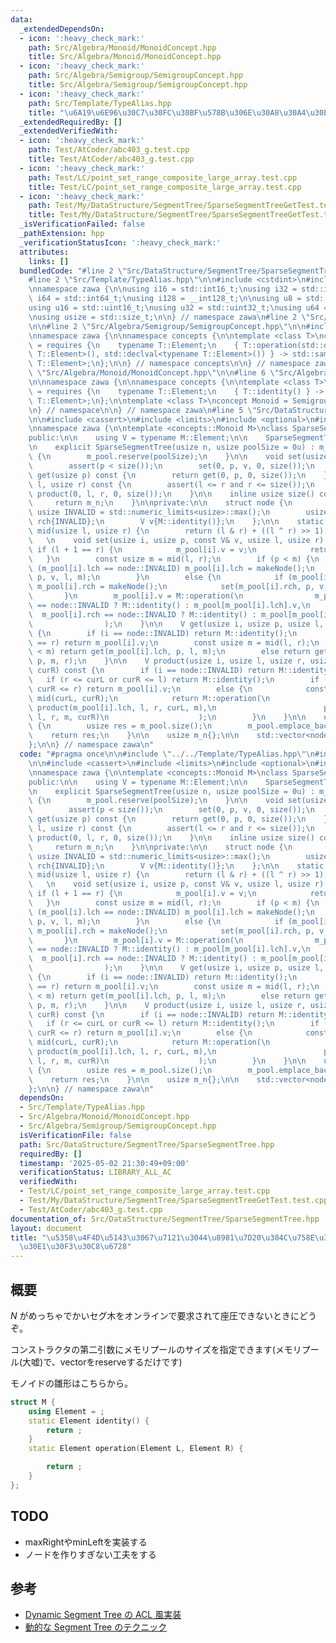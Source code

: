 ```yaml
---
data:
  _extendedDependsOn:
  - icon: ':heavy_check_mark:'
    path: Src/Algebra/Monoid/MonoidConcept.hpp
    title: Src/Algebra/Monoid/MonoidConcept.hpp
  - icon: ':heavy_check_mark:'
    path: Src/Algebra/Semigroup/SemigroupConcept.hpp
    title: Src/Algebra/Semigroup/SemigroupConcept.hpp
  - icon: ':heavy_check_mark:'
    path: Src/Template/TypeAlias.hpp
    title: "\u6A19\u6E96\u30C7\u30FC\u30BF\u578B\u306E\u30A8\u30A4\u30EA\u30A2\u30B9"
  _extendedRequiredBy: []
  _extendedVerifiedWith:
  - icon: ':heavy_check_mark:'
    path: Test/AtCoder/abc403_g.test.cpp
    title: Test/AtCoder/abc403_g.test.cpp
  - icon: ':heavy_check_mark:'
    path: Test/LC/point_set_range_composite_large_array.test.cpp
    title: Test/LC/point_set_range_composite_large_array.test.cpp
  - icon: ':heavy_check_mark:'
    path: Test/My/DataStructure/SegmentTree/SparseSegmentTreeGetTest.test.cpp
    title: Test/My/DataStructure/SegmentTree/SparseSegmentTreeGetTest.test.cpp
  _isVerificationFailed: false
  _pathExtension: hpp
  _verificationStatusIcon: ':heavy_check_mark:'
  attributes:
    links: []
  bundledCode: "#line 2 \"Src/DataStructure/SegmentTree/SparseSegmentTree.hpp\"\n\n\
    #line 2 \"Src/Template/TypeAlias.hpp\"\n\n#include <cstdint>\n#include <cstddef>\n\
    \nnamespace zawa {\n\nusing i16 = std::int16_t;\nusing i32 = std::int32_t;\nusing\
    \ i64 = std::int64_t;\nusing i128 = __int128_t;\n\nusing u8 = std::uint8_t;\n\
    using u16 = std::uint16_t;\nusing u32 = std::uint32_t;\nusing u64 = std::uint64_t;\n\
    \nusing usize = std::size_t;\n\n} // namespace zawa\n#line 2 \"Src/Algebra/Monoid/MonoidConcept.hpp\"\
    \n\n#line 2 \"Src/Algebra/Semigroup/SemigroupConcept.hpp\"\n\n#include <concepts>\n\
    \nnamespace zawa {\n\nnamespace concepts {\n\ntemplate <class T>\nconcept Semigroup\
    \ = requires {\n    typename T::Element;\n    { T::operation(std::declval<typename\
    \ T::Element>(), std::declval<typename T::Element>()) } -> std::same_as<typename\
    \ T::Element>;\n};\n\n} // namespace concepts\n\n} // namespace zawa\n#line 4\
    \ \"Src/Algebra/Monoid/MonoidConcept.hpp\"\n\n#line 6 \"Src/Algebra/Monoid/MonoidConcept.hpp\"\
    \n\nnamespace zawa {\n\nnamespace concepts {\n\ntemplate <class T>\nconcept Identitiable\
    \ = requires {\n    typename T::Element;\n    { T::identity() } -> std::same_as<typename\
    \ T::Element>;\n};\n\ntemplate <class T>\nconcept Monoid = Semigroup<T> and Identitiable<T>;\n\
    \n} // namespace\n\n} // namespace zawa\n#line 5 \"Src/DataStructure/SegmentTree/SparseSegmentTree.hpp\"\
    \n\n#include <cassert>\n#include <limits>\n#include <optional>\n#include <vector>\n\
    \nnamespace zawa {\n\ntemplate <concepts::Monoid M>\nclass SparseSegmentTree {\n\
    public:\n\n    using V = typename M::Element;\n\n    SparseSegmentTree() = default;\n\
    \n    explicit SparseSegmentTree(usize n, usize poolSize = 0u) : m_n{n}, m_pool(1)\
    \ {\n        m_pool.reserve(poolSize);\n    }\n\n    void set(usize p, V v) {\n\
    \        assert(p < size());\n        set(0, p, v, 0, size());\n    }\n\n    V\
    \ get(usize p) const {\n        return get(0, p, 0, size());\n    }\n\n    V product(usize\
    \ l, usize r) const {\n        assert(l <= r and r <= size());\n        return\
    \ product(0, l, r, 0, size());\n    }\n\n    inline usize size() const {\n   \
    \     return m_n;\n    }\n\nprivate:\n\n    struct node {\n        static constexpr\
    \ usize INVALID = std::numeric_limits<usize>::max();\n        usize lch{INVALID},\
    \ rch{INVALID};\n        V v{M::identity()};\n    };\n\n    static constexpr usize\
    \ mid(usize l, usize r) {\n        return (l & r) + ((l ^ r) >> 1);\n    }\n \
    \   \n    void set(usize i, usize p, const V& v, usize l, usize r) {\n       \
    \ if (l + 1 == r) {\n            m_pool[i].v = v;\n            return;\n     \
    \   }\n        const usize m = mid(l, r);\n        if (p < m) {\n            if\
    \ (m_pool[i].lch == node::INVALID) m_pool[i].lch = makeNode();\n            set(m_pool[i].lch,\
    \ p, v, l, m);\n        }\n        else {\n            if (m_pool[i].rch == node::INVALID)\
    \ m_pool[i].rch = makeNode();\n            set(m_pool[i].rch, p, v, m, r);\n \
    \       }\n        m_pool[i].v = M::operation(\n                m_pool[i].lch\
    \ == node::INVALID ? M::identity() : m_pool[m_pool[i].lch].v,\n              \
    \  m_pool[i].rch == node::INVALID ? M::identity() : m_pool[m_pool[i].rch].v\n\
    \                );\n    }\n\n    V get(usize i, usize p, usize l, usize r) const\
    \ {\n        if (i == node::INVALID) return M::identity();\n        if (l + 1\
    \ == r) return m_pool[i].v;\n        const usize m = mid(l, r);\n        if (p\
    \ < m) return get(m_pool[i].lch, p, l, m);\n        else return get(m_pool[i].rch,\
    \ p, m, r);\n    }\n\n    V product(usize i, usize l, usize r, usize curL, usize\
    \ curR) const {\n        if (i == node::INVALID) return M::identity();\n     \
    \   if (r <= curL or curR <= l) return M::identity();\n        if (l <= curL and\
    \ curR <= r) return m_pool[i].v;\n        else {\n            const usize m =\
    \ mid(curL, curR);\n            return M::operation(\n                       \
    \ product(m_pool[i].lch, l, r, curL, m),\n                        product(m_pool[i].rch,\
    \ l, r, m, curR)\n                    );\n        }\n    }\n\n    usize makeNode()\
    \ {\n        usize res = m_pool.size();\n        m_pool.emplace_back();\n    \
    \    return res;\n    }\n\n    usize m_n{};\n\n    std::vector<node> m_pool{};\n\
    };\n\n} // namespace zawa\n"
  code: "#pragma once\n\n#include \"../../Template/TypeAlias.hpp\"\n#include \"../../Algebra/Monoid/MonoidConcept.hpp\"\
    \n\n#include <cassert>\n#include <limits>\n#include <optional>\n#include <vector>\n\
    \nnamespace zawa {\n\ntemplate <concepts::Monoid M>\nclass SparseSegmentTree {\n\
    public:\n\n    using V = typename M::Element;\n\n    SparseSegmentTree() = default;\n\
    \n    explicit SparseSegmentTree(usize n, usize poolSize = 0u) : m_n{n}, m_pool(1)\
    \ {\n        m_pool.reserve(poolSize);\n    }\n\n    void set(usize p, V v) {\n\
    \        assert(p < size());\n        set(0, p, v, 0, size());\n    }\n\n    V\
    \ get(usize p) const {\n        return get(0, p, 0, size());\n    }\n\n    V product(usize\
    \ l, usize r) const {\n        assert(l <= r and r <= size());\n        return\
    \ product(0, l, r, 0, size());\n    }\n\n    inline usize size() const {\n   \
    \     return m_n;\n    }\n\nprivate:\n\n    struct node {\n        static constexpr\
    \ usize INVALID = std::numeric_limits<usize>::max();\n        usize lch{INVALID},\
    \ rch{INVALID};\n        V v{M::identity()};\n    };\n\n    static constexpr usize\
    \ mid(usize l, usize r) {\n        return (l & r) + ((l ^ r) >> 1);\n    }\n \
    \   \n    void set(usize i, usize p, const V& v, usize l, usize r) {\n       \
    \ if (l + 1 == r) {\n            m_pool[i].v = v;\n            return;\n     \
    \   }\n        const usize m = mid(l, r);\n        if (p < m) {\n            if\
    \ (m_pool[i].lch == node::INVALID) m_pool[i].lch = makeNode();\n            set(m_pool[i].lch,\
    \ p, v, l, m);\n        }\n        else {\n            if (m_pool[i].rch == node::INVALID)\
    \ m_pool[i].rch = makeNode();\n            set(m_pool[i].rch, p, v, m, r);\n \
    \       }\n        m_pool[i].v = M::operation(\n                m_pool[i].lch\
    \ == node::INVALID ? M::identity() : m_pool[m_pool[i].lch].v,\n              \
    \  m_pool[i].rch == node::INVALID ? M::identity() : m_pool[m_pool[i].rch].v\n\
    \                );\n    }\n\n    V get(usize i, usize p, usize l, usize r) const\
    \ {\n        if (i == node::INVALID) return M::identity();\n        if (l + 1\
    \ == r) return m_pool[i].v;\n        const usize m = mid(l, r);\n        if (p\
    \ < m) return get(m_pool[i].lch, p, l, m);\n        else return get(m_pool[i].rch,\
    \ p, m, r);\n    }\n\n    V product(usize i, usize l, usize r, usize curL, usize\
    \ curR) const {\n        if (i == node::INVALID) return M::identity();\n     \
    \   if (r <= curL or curR <= l) return M::identity();\n        if (l <= curL and\
    \ curR <= r) return m_pool[i].v;\n        else {\n            const usize m =\
    \ mid(curL, curR);\n            return M::operation(\n                       \
    \ product(m_pool[i].lch, l, r, curL, m),\n                        product(m_pool[i].rch,\
    \ l, r, m, curR)\n                    );\n        }\n    }\n\n    usize makeNode()\
    \ {\n        usize res = m_pool.size();\n        m_pool.emplace_back();\n    \
    \    return res;\n    }\n\n    usize m_n{};\n\n    std::vector<node> m_pool{};\n\
    };\n\n} // namespace zawa\n"
  dependsOn:
  - Src/Template/TypeAlias.hpp
  - Src/Algebra/Monoid/MonoidConcept.hpp
  - Src/Algebra/Semigroup/SemigroupConcept.hpp
  isVerificationFile: false
  path: Src/DataStructure/SegmentTree/SparseSegmentTree.hpp
  requiredBy: []
  timestamp: '2025-05-02 21:30:49+09:00'
  verificationStatus: LIBRARY_ALL_AC
  verifiedWith:
  - Test/LC/point_set_range_composite_large_array.test.cpp
  - Test/My/DataStructure/SegmentTree/SparseSegmentTreeGetTest.test.cpp
  - Test/AtCoder/abc403_g.test.cpp
documentation_of: Src/DataStructure/SegmentTree/SparseSegmentTree.hpp
layout: document
title: "\u5358\u4F4D\u5143\u3067\u7121\u3044\u8981\u7D20\u304C\u758E\u306A\u30BB\u30B0\
  \u30E1\u30F3\u30C8\u6728"
---
```


## 概要

$N$ がめっちゃでかいセグ木をオンラインで要求されて座圧できないときにどうぞ。

コンストラクタの第二引数にメモリプールのサイズを指定できます(メモリプール(大嘘)で、vectorをreserveするだけです)

モノイドの雛形はこちらから。

```cpp
struct M {
    using Element = ;
    static Element identity() {
        return ;
    }
    static Element operation(Element L, Element R) {

        return ;
    }
};
```

## TODO

- maxRightやminLeftを実装する
- ノードを作りすぎない工夫をする

## 参考

- [Dynamic Segment Tree の ACL 風実装](https://lorent-kyopro.hatenablog.com/entry/2021/03/12/025644)
- [動的な Segment Tree のテクニック](https://kazuma8128.hatenablog.com/entry/2018/11/29/093827)
